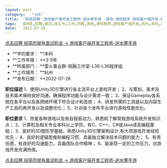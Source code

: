 ```yaml
---
layout:	post
category:	"job"
title:	"网易招聘：游戏客户端开发工程师-逆水寒手游 -游戏-游戏程序-游戏客户端开发-杭州本科3-5年"
tags:	[网易,招聘,面试,找工作,工作,内推,游戏,游戏程序,游戏客户端开发,杭州,本科,3-5年]
date:	2022-07-28
---
```


[点击应聘 投简历就有面试机会 -> 游戏客户端开发工程师-逆水寒手游 ](http://mobile.bole.netease.com/bole/boleDetail?id=19148&employeeId=346f03c3cda5f04c&key=all)



- **学历要求： **本科
- **工作年限： **3-5年
- **所属部门： **雷火事业群-祝融工作室-L36-L36程序组
- **工作城市： **杭州
- **发布日期： **2022-07-28



**职位描述**
1、使用Unity3D引擎进行各主流平台上游戏开发；
2、与策划、美术及技术美术保持良好沟通，确保程序功能与设计需求一致； 
3、保证Gameplay各系统在各平台以及各网络环境下符合设计和高效；
4、研发所需的工具链以及内容生产工具的再开发以及调整优化；
5、针对各个发布平台进行游戏性能优化。



**职位要求**
1、热爱各种游戏以及有自我驱动力，熟悉和了解常规游戏系统开发知识点；
2、计算机及相关专业本科以上学历，有C、C++、C#或Java语言编程基础；
3、良好的3D图形学基础，熟悉Unity3D引擎架构设计,有大项游戏开发经验优先；
4、良好的逻辑思维和编程习惯，具备独立解决技术问题的能力； 
5、有责任感，有良好的沟通能力，具备团队合作精神； 
6、能承受一定的工作压力，对游戏开发充满热情。



[点击应聘 投简历就有面试机会 -> 游戏客户端开发工程师-逆水寒手游 ](http://mobile.bole.netease.com/bole/boleDetail?id=19148&employeeId=346f03c3cda5f04c&key=all)